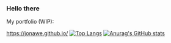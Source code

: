 ### Hello there

My portfolio (WIP):

https://jonawe.github.io/
[![Top Langs](https://github-readme-stats.vercel.app/api/top-langs/?username=jonawe&langs_count=8)](https://github.com/anuraghazra/github-readme-stats)
[![Anurag's GitHub stats](https://github-readme-stats.vercel.app/api?username=jonawe)](https://github.com/anuraghazra/github-readme-stats)
